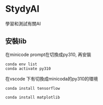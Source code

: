 # StydyAI

學習和測試有關AI

## 安裝lib

在minicode prompt在切換成py310, 再安裝

```
conda env list
conda activate py310
```

在vscode 下有切換成minicoda的py310的環境

```
conda install tensorflow

conda install matplotlib
```
